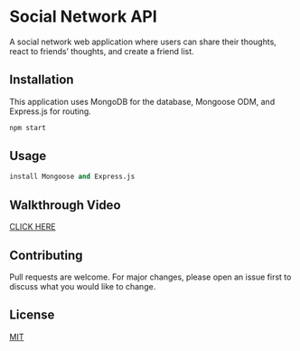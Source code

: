 # Social Network API

A social network web application where users can share their thoughts, react to friends’ thoughts, and create a friend list.

## Installation

This application uses MongoDB for the database, Mongoose ODM, and Express.js for routing.

```bash
npm start
```

## Usage

```python
install Mongoose and Express.js
```

## Walkthrough Video

[CLICK HERE](https://drive.google.com/file/d/1wxjLwscCrcLIkUfgCeUznVVBbtw4Y3pw/view)

## Contributing

Pull requests are welcome. For major changes, please open an issue first to discuss what you would like to change.

## License

[MIT](https://choosealicense.com/licenses/mit/)
